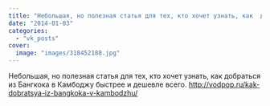 ```yaml
---
title: "Небольшая, но полезная статья для тех, кто хочет узнать, как  добраться из Бангкока в Камбоджу быстр..."
date: "2014-01-03"
categories: 
  - "vk_posts"
cover:
  image: "images/318452188.jpg"
---
```


Небольшая, но полезная статья для тех, кто хочет узнать, как добраться из Бангкока в Камбоджу быстрее и дешевле всего. http://vodpop.ru/kak-dobratsya-iz-bangkoka-v-kambodzhu/
